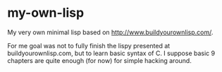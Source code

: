# my-own-lisp

My very own minimal lisp based on http://www.buildyourownlisp.com/.

For me goal was not to fully finish the lispy presented at buildyourownlisp.com, but to learn basic syntax of C. I suppose basic 9 chapters are quite enough (for now) for simple hacking around.
